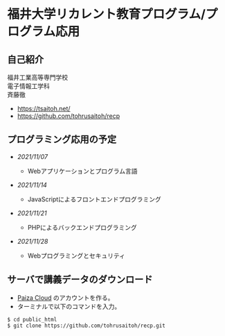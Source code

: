 # 福井大学リカレント教育プログラム/プログラム応用

## 自己紹介
福井工業高等専門学校  
電子情報工学科  
斉藤徹  
- https://tsaitoh.net/
- https://github.com/tohrusaitoh/recp

## プログラミング応用の予定
- *2021/11/07*
	- Webアプリケーションとプログラム言語

- *2021/11/14*
	- JavaScriptによるフロントエンドプログラミング

- *2021/11/21*
	- PHPによるバックエンドプログラミング
	
- *2021/11/28*
	- Webプログラミングとセキュリティ

## サーバで講義データのダウンロード

- [Paiza Cloud](https://paiza.cloud/ja/) のアカウントを作る。
- ターミナルで以下のコマンドを入力。
~~~
$ cd public_html
$ git clone https://github.com/tohrusaitoh/recp.git
~~~

